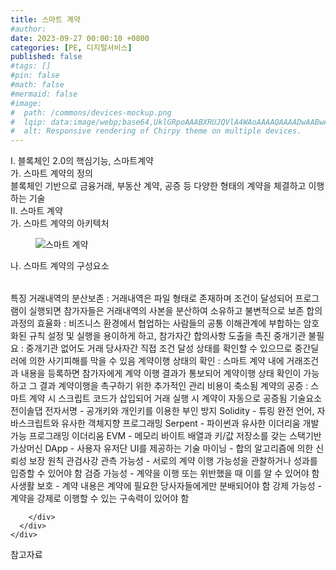 ```yaml
---
title: 스마트 계약
#author: 
date: 2023-09-27 00:00:10 +0800
categories: [PE, 디지털서비스]
published: false
#tags: []
#pin: false
#math: false
#mermaid: false
#image:
#  path: /commons/devices-mockup.png
#  lqip: data:image/webp;base64,UklGRpoAAABXRUJQVlA4WAoAAAAQAAAADwAABwAAQUxQSDIAAAARL0AmbZurmr57yyIiqE8oiG0bejIYEQTgqiDA9vqnsUSI6H+oAERp2HZ65qP/VIAWAFZQOCBCAAAA8AEAnQEqEAAIAAVAfCWkAALp8sF8rgRgAP7o9FDvMCkMde9PK7euH5M1m6VWoDXf2FkP3BqV0ZYbO6NA/VFIAAAA
#  alt: Responsive rendering of Chirpy theme on multiple devices.
---
```


<div class="post-wrap">
  <div class="para">
    <div class="para-title">
      I. 블록체인 2.0의 핵심기능, 스마트계약
    </div>
    <div class="para-cntnt">
      <div class="para">
        <div class="para-title">
          가. 스마트 계약의 정의
        </div>
        <div class="para-cntnt">
            블록체인 기반으로 금융거래, 부동산 계약, 공증 등 다양한 형태의 계약을 체결하고 이행하는 기술 &nbsp; &nbsp;
        </div>
      </div>
    </div>
  </div>
  
  <div class="para">
    <div class="para-title">
      II. 스마트 계약
    </div>
    <div class="para-cntnt">
      <div class="para">
        <div class="para-title">
          가. 스마트 계약의 아키텍처
        </div>
        <div class="para-cntnt">
          <figure class="post-figure">
            <img src="/assets/img/posts/스마트-계약.png" alt="스마트 계약">
<!--            <figcaption>Source: Unveiling the Metaverse: Exploring Emerging Trends, Multifaceted Perspectives, and Future Challenges</figcaption>-->
          </figure>
        </div>
      </div>
      <div class="para">
        <div class="para-title">
          나. 스마트 계약의 구성요소
        </div>
        <div class="para-cntnt">
          <table class="post-table">
          </table>
          특징
  거래내역의 분산보존 : 거래내역은 파일 형태로 존재하며 조건이 달성되어 프로그램이 실행되면 참가자들은 거래내역의 사본을 분산하여 소유하고 불변적으로 보존     
  합의과정의 효율화 : 비즈니스 환경에서 협업하는 사람들의 공통 이해관계에 부합하는 암호화된 규칙 설정 및 실행을 용이하게 하고, 참가자간 합의사항 도출을 촉진
  중개기관 불필요 : 중개기관 없어도 거래 당사자간 직접 조건 달성 상태를 확인할 수 있으므로 중간딜러에 의한 사기피해를 막을 수 있음     
  계약이행 상태의 확인 : 스마트 계약 내에 거래조건과 내용을 등록하면 참가자에게 계약 이행 결과가 통보되어 계약이행 상태 확인이 가능하고 그 결과 계약이행을 촉구하기 위한 추가적인 관리 비용이 축소됨     
  계약의 공증 : 스마트 계약 시 스크립트 코드가 삽입되어 거래 실행 시 계약이 자동으로 공증됨     
기술요소 전이솔댑
  전자서명 - 공개키와 개인키를 이용한 부인 방지     
  Solidity - 튜링 완전 언어, 자바스크립트와 유사한 객체지향 프로그래밍     
  Serpent - 파이썬과 유사한 이더리움 개발 가능 프로그래밍     
  이더리움 EVM - 메모리 바이트 배열과 키/값 저장소를 갖는 스택기반 가상머신     
  DApp - 사용자 유저단 UI를 제공하는 기술
  마이닝 - 합의 알고리즘에 의한 신뢰성 보장     
원칙 관검사강
  관측 가능성 - 서로의 계약 이행 가능성을 관찰하거나 성과를 입증할 수 있어야 함     
  검증 가능성 - 계약을 이행 또는 위반했을 때 이를 알 수 있어야 함     
  사생활 보호 - 계약 내용은 계약에 필요한 당사자들에게만 분배되어야 함     
  강제 가능성 - 계약을 강제로 이행할 수 있는 구속력이 있어야 함     

        </div>
      </div>
    </div>
  </div>

  <div class="refr-wrap">
    <div class="refr-title">
        참고자료
    </div>
    <ol class="refr-list">
    <!--    <li>(나현식, 최대선) <a target="_blank" href="https://scienceon.kisti.re.kr/commons/util/originalView.do?cn=JAKO202225948430499&oCn=JAKO202225948430499&dbt=JAKO&journal=NJOU00291864">메타버스 보안 위협 요소 및 대응 방안 검토</a></li>-->
    <!--    <li>(M. Uddin, S. Manickam, H. Ullah, M. Obaidat and A. Dandoush) <a target="_blank" href="https://ieeexplore.ieee.org/abstract/document/10138386">Unveiling the Metaverse: Exploring Emerging Trends, Multifaceted Perspectives, and Future Challenges</a></li>-->
    </ol>
  </div>
</div>
